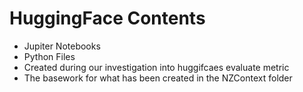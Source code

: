 # HuggingFace Contents

- Jupiter Notebooks
- Python Files
- Created during our investigation into huggifcaes evaluate metric
- The basework for what has been created in the NZContext folder
